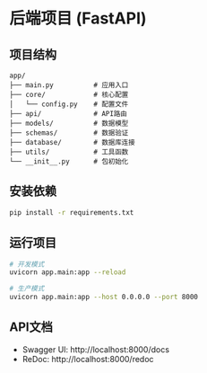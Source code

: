 # 后端项目 (FastAPI)

## 项目结构

```
app/
├── main.py          # 应用入口
├── core/            # 核心配置
│   └── config.py    # 配置文件
├── api/             # API路由
├── models/          # 数据模型
├── schemas/         # 数据验证
├── database/        # 数据库连接
├── utils/           # 工具函数
└── __init__.py      # 包初始化
```

## 安装依赖

```bash
pip install -r requirements.txt
```

## 运行项目

```bash
# 开发模式
uvicorn app.main:app --reload

# 生产模式
uvicorn app.main:app --host 0.0.0.0 --port 8000
```

## API文档

- Swagger UI: http://localhost:8000/docs
- ReDoc: http://localhost:8000/redoc
